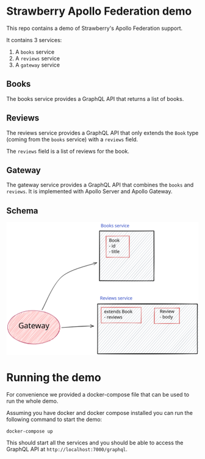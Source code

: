 # Strawberry Apollo Federation demo

This repo contains a demo of Strawberry's Apollo Federation support.

It contains 3 services:

1. A `books` service
2. A `reviews` service
3. A `gateway` service

## Books

The books service provides a GraphQL API that returns a list of books.

## Reviews

The reviews service provides a GraphQL API that only extends the `Book` type
(coming from the `books` service) with a `reviews` field.

The `reviews` field is a list of reviews for the book.

## Gateway

The gateway service provides a GraphQL API that combines the `books` and
`reviews`. It is implemented with Apollo Server and Apollo Gateway.

## Schema

![Graphical representation of the schema described above](./schema.svg)

# Running the demo

For convenience we provided a docker-compose file that can be used to run the
whole demo.

Assuming you have docker and docker compose installed you can run the following
command to start the demo:

```bash
docker-compose up
```

This should start all the services and you should be able to access the GraphQL
API at `http://localhost:7000/graphql`.
